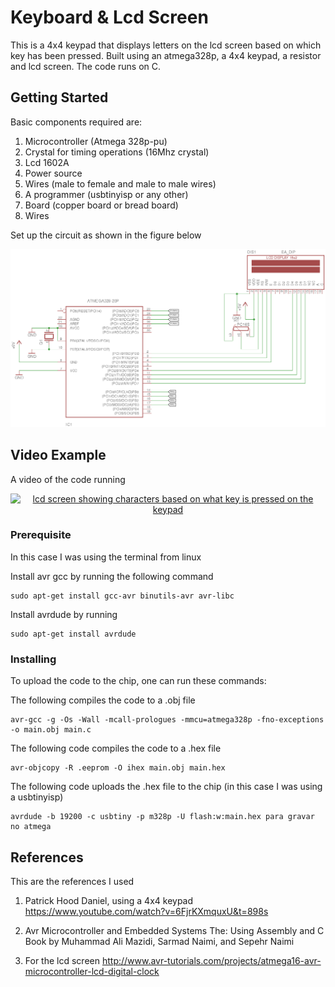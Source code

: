 # Keyboard & Lcd Screen

This is a 4x4 keypad that displays letters on the lcd screen based on which key has been pressed. Built using an atmega328p, a 4x4 keypad, a resistor and lcd screen. The code runs on C. 

## Getting Started

Basic components required are:

1. Microcontroller (Atmega 328p-pu)
2. Crystal for timing operations (16Mhz crystal)
3. Lcd 1602A
4. Power source
5. Wires (male to female and male to male wires)
6. A programmer (usbtinyisp or any other)
7. Board (copper board or bread board)
8. Wires

Set up the circuit as shown in the figure below

<p align="center">
	<img src="./Assets/schematic.png" />
</p>

## Video Example

A video of the code running

<a href="http://www.youtube.com/watch?feature=player_embedded&v=nRCt9fh_DLI
" target="_blank"><p align="center"><img src="./Assets/WP_20171101_13_13_23_Pro.jpg" 
alt="lcd screen showing characters based on what key is pressed on the keypad"/></p></a>

### Prerequisite

In this case I was using the terminal from linux

Install avr gcc by running the following command
```
sudo apt-get install gcc-avr binutils-avr avr-libc
```
Install avrdude by running
```
sudo apt-get install avrdude
```

### Installing

To upload the code to the chip, one can run these commands:

The following compiles the code to a .obj file
 ```
avr-gcc -g -Os -Wall -mcall-prologues -mmcu=atmega328p -fno-exceptions -o main.obj main.c
```    
The following code compiles the code to a .hex file
```
avr-objcopy -R .eeprom -O ihex main.obj main.hex
```
The following code uploads the .hex file to the chip (in this case I was using a usbtinyisp)
```
avrdude -b 19200 -c usbtiny -p m328p -U flash:w:main.hex para gravar no atmega
```

## References

This are the references I used  

1. Patrick Hood Daniel, using a 4x4 keypad https://www.youtube.com/watch?v=6FjrKXmquxU&t=898s

2. Avr Microcontroller and Embedded Systems The: Using Assembly and C
Book by Muhammad Ali Mazidi, Sarmad Naimi, and Sepehr Naimi

3. For the lcd screen http://www.avr-tutorials.com/projects/atmega16-avr-microcontroller-lcd-digital-clock